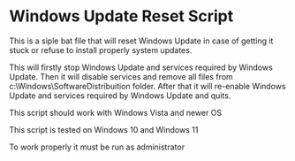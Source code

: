 # Windows Update Reset Script
This is a siple bat file that will reset Windows Update in case of getting it stuck or refuse to install properly system updates. 

This will firstly stop Windows Update and services required by Windows Update. Then it will disable services and remove all files from c:\Windows\SoftwareDistribuition folder. After that it will re-enable Windows Update and services required by Windows Update and quits.

This script should work with Windows Vista and newer OS

This script is tested on Windows 10 and Windows 11

To work properly it must be run as administrator
